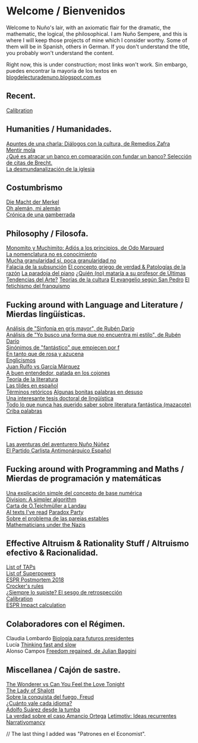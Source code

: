 # Welcome / Bienvenidos

Welcome to Nuño's lair, with an axiomatic flair for the dramatic, the mathematic, the logical, the philosophical.
I am Nuño Sempere, and this is where I will keep those projects of mine which I consider worthy. Some of them will be in Spanish, others in German. If you don't understand the title, you probably won't understand the content. 

Right now, this is under construction; most links won't work. 
Sin embargo, puedes encontrar la mayoría de los textos en  [blogdelecturadenuno.blogspot.com.es](blogdelecturadenuno.blogspot.com.es)

## Recent.
[Calibration](https://nunosempere.github.io/calibration/)  

## Humanities / Humanidades.
[Apuntes de una charla: Diálogos con la cultura, de Remedios Zafra](humanities/remedios-zafra)  
[Mentir mola](humanities/mentir-mola.md )  
[¿Qué es atracar un banco en comparación con fundar un banco? Selección de citas de Brecht.](humanities/brecht.md)  
[La desmundanalización de la iglesia](projects/catholic-church.md)  

## Costumbrismo  
[Die Macht der Merkel](costumbrismo/merkel.md)  
[Oh alemán, mi alemán](costumbrismo/aleman)  
[Crónica de una gamberrada](costumbrismo/gamberrada/index.md)  

## Philosophy  / Filosofa. 
[Monomito y Muchimito: Adiós a los principios, de Odo Marquard](philosophy/marquard.md)  
[La nomenclatura no es conocimiento](philosophy/nomenclatura.md)  
[Mucha granularidad sí, poca granularidad no](philosophy/granularidad.md)  
[Falacia de la subsunción](philosophy/subsuncion.md)
[El concepto griego de verdad & Patologías de la razón](philosophy/aletheia/index.md)
[La paradoja del piano](philosophy/piano.md)
[¿Quién (no) mataría a su profesor de Últimas Tendencias del Arte?](philosophy/arte.md)
[Teorías de la cultura](philosophy/cultura.md)
[El evangelio según San Pedro](philosophy/san-pedro.md)
[El fetichismo del franquismo](philosophy/franquismo.md)

## Fucking around with Language and Literature / Mierdas lingüísticas. 
[Análisis de "Sinfonía en gris mayor", de Rubén Darío]()  
[Análisis de "Yo busco una forma que no encuentra mi estilo", de Rubén Darío]()  
[Sinónimos de "fantástico" que empiecen por f](lit/fantastico.md)  
[En tanto que de rosa y azucena](lit/en-tanto-que-de-rosa-y-azucena.md)  
[Englicismos](lit/englicismos)  
[Juan Rulfo vs García Márquez](lit/rulfo-garcia.md)  
[A buen entendedor, patada en los cojones](lit/patada-en-los-cojones.md)  
[Teoría de la literatura](lit/teoria-de-la-literatura.md)  
[Las tildes en español](https://nunosempere.github.io/tildes/index.md)  
[Términos retóricos](lit/terminos-retoricos.md)
[Algunas bonitas palabras en desuso](lit/desuso.md)  
[Una interesante tesis doctoral de lingüística](lit/tesis/madurez)  
[Todo lo que nunca has querido saber sobre literatura fantástica (mazacote)](lit-fantastica.md)  
[Criba palabras](https://nunosempere.github.io/criba-de-palabras-Lucia/README.md)


## Fiction  / Ficción
[Las aventuras del aventurero Nuño Núñez](fiction/nuno-nunez.md)  
[El Partido Carlista Antimonárquico Español](fiction/carlista.md)  

## Fucking around with Programming and Maths  / Mierdas de programación y matemáticas
[Una explicación simple del concepto de base numérica]()  
[Division: A simpler algorithm]()  
[Carta de O.Teichmüller a Landau]()  
[AI texts I've read](maths-prog/ai.md)
[Paradox Party]()  
[Sobre el problema de las parejas estables](https://nunosempere.github.io/stable-marriage-problem/)  
[Mathematicians under the Nazis](projects/mathematicians-under-the-nazis.md)  

## Effective Altruism & Rationality Stuff / Altruismo efectivo & Racionalidad.

[List of TAPs]()  
[List of Superpowers]()  
[ESPR Postmortem 2018]()  
[Crocker's rules]()  
[¿Siempre lo supiste? El sesgo de retrospección]()  
[Calibration](https://nunosempere.github.io/calibration/)  
[ESPR Impact calculation]()


## Colaboradores con el Régimen.
Claudia Lombardo [Biología para futuros presidentes]()  
Lucía  [Thinking fast and slow]()  
Alonso Campos [Freedom regained, de Julian Baggini]()  

## Miscellanea / Cajón de sastre.
[The Wonderer vs Can You Feel the Love Tonight]()  
[The Lady of Shalott]()  
[Sobre la conquista del fuego, Freud]()  
[¿Cuánto vale cada idioma?]()  
[Adolfo Suárez desde la tumba]()  
[La verdad sobre el caso Amancio Ortega](miscellanea/inditex.md)
[Letimotiv: Ideas recurrentes](miscellanea/letimotiv.md)
[Narrativomancy](miscellanea/narrativomancy.md)

// The last thing I added was "Patrones en el Economist".
